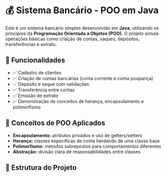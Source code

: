 # 💰 Sistema Bancário - POO em Java

Este é um sistema bancário simples desenvolvido em **Java**, utilizando os princípios da **Programação Orientada a Objetos (POO)**. O projeto simula operações básicas como criação de contas, saques, depósitos, transferências e extrato.

## 📌 Funcionalidades

- ✅ Cadastro de clientes
- ✅ Criação de contas bancárias (conta corrente e conta poupança)
- ✅ Depósito e saque com validações
- ✅ Transferência entre contas
- ✅ Emissão de extrato
- ✅ Demonstração de conceitos de herança, encapsulamento e polimorfismo

## 🧠 Conceitos de POO Aplicados

- **Encapsulamento:** atributos privados e uso de getters/setters  
- **Herança:** classes específicas de conta herdando de uma classe base  
- **Polimorfismo:** métodos sobrepostos para comportamentos diferentes  
- **Abstração:** divisão clara de responsabilidades entre classes

## 📁 Estrutura do Projeto

